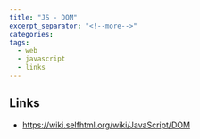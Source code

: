 ```yaml
---
title: "JS - DOM"
excerpt_separator: "<!--more-->"
categories:
tags:
  - web
  - javascript
  - links
---
```





## Links

* https://wiki.selfhtml.org/wiki/JavaScript/DOM



